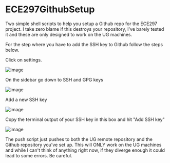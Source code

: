 # ECE297GithubSetup
Two simple shell scripts to help you setup a Github repo for the ECE297 project. I take zero blame if this destroys your repository, I've barely tested it and these are only designed to work on the UG machines.

For the step where you have to add the SSH key to Github follow the steps below.

Click on settings.

![image](https://user-images.githubusercontent.com/30131536/151198634-09666684-5cd9-4535-8b74-a5c867072acb.png)

On the sidebar go down to SSH and GPG keys

![image](https://user-images.githubusercontent.com/30131536/151198949-90e7f243-3491-46c6-bb63-c9a99ffab7aa.png)

Add a new SSH key

![image](https://user-images.githubusercontent.com/30131536/151199089-f745c855-e246-4e89-8565-94c7fa7e157c.png)

Copy the terminal output of your SSH key in this box and hit "Add SSH key"

![image](https://user-images.githubusercontent.com/30131536/151199289-b896dd22-0338-4db7-85f8-ba742e67a2c5.png)

The push script just pushes to both the UG remote repository and the Github repository you've set up. This will ONLY work on the UG machines and while I can't think of anything right now, if they diverge enough it could lead to some errors. Be careful.
